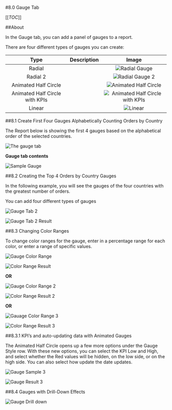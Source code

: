 #8.0 Gauge Tab

[[_TOC_]]

##About

In the Gauge tab, you can add a panel of gauges to a report.

There are four different types of gauges you can create: 

| Type |Description|Image|
|:----:|:---------:|:---:|
|Radial||![Radial Gauge]()|
|Radial 2||![Radial Gauge 2]()|
|Animated Half Circle||![Animated Half Circle]()|
|Animated Half Circle with KPIs||![Animated Half Circle with KPIs]()|						
|Linear||![Linear]()|

##8.1 Create First Four Gauges Alphabetically Counting Orders by Country

The Report below is showing the first 4 gauges based on the alphabetical order of the selected countries. 

![The gauge tab]()

**Gauge tab contents**

![Sample Gauge]()

##8.2 Creating the Top 4 Orders by Country Gauges

In the following example, you will see the gauges of the four countries with the greatest number of orders. 

You can add four different types of gauges

![Gauge Tab 2]()

![Gauge Tab 2 Result]()

##8.3 Changing Color Ranges

To change color ranges for the gauge, enter in a percentage range for each color, or enter a range of specific values.  

![Gauge Color Range]()

![Color Range Result]()

**OR**

![Gauge Color Range 2]()

![Color Range Result 2]()

**OR**

![Gauage Color Range 3]()

![Color Range Result 3]()

##8.3.1 KPI’s and auto-updating data with Animated Gauges

The Animated Half Circle opens up a few more options under the Gauge Style row. 
With these new options, you can select the KPI Low and High, and select whether the Red values will be hidden, on the low side, or on the high side.  You can also select how update the date updates. 

![Gauge Sample 3]()

![Gauge Result 3]()

##8.4 Gauges with Drill-Down Effects

![Gauge Drill down]()